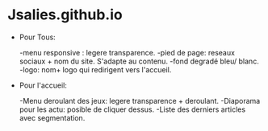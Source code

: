 # Jsalies.github.io

* Pour Tous:

    -menu responsive : legere transparence.
    -pied de page: reseaux sociaux + nom du site. S'adapte au contenu.
    -fond degradé bleu/ blanc.
    -logo: nom+ logo qui redirigent vers l'accueil.
    
* Pour l'accueil:

    -Menu deroulant des jeux: legere transparence + deroulant.
    -Diaporama pour les actu: posible de cliquer dessus.
    -Liste des derniers articles avec segmentation.
    